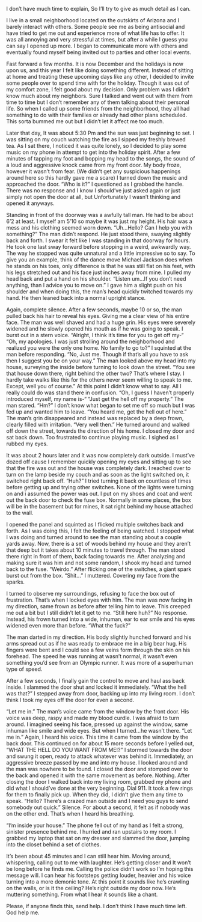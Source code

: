 I don’t have much time to explain, So I’ll try to give as much detail as I can.

 I live in a small neighborhood located on the outskirts of Arizona and I barely interact with others. Some people see me as being antisocial and have tried to get me out and experience more of what life has to offer. It was all annoying and very stressful at times, but after a while I guess you can say I opened up more. I began to communicate more with others and eventually found myself being invited out to parties and other local events. 

Fast forward a few months. It is now December and the holidays is now upon us, and this year I felt like doing something different. Instead of sitting at home and treating these upcoming days like any other, I decided to invite some people over to spend time with for the holiday. Though it was out of my comfort zone, I felt good about my decision. Only problem was I didn’t know much about my neighbors. Sure I talked and went out with them from time to time but I don’t remember any of them talking about their personal life. So when I called up some friends from the neighborhood, they all had something to do with their families or already had other plans scheduled. This sorta bummed me out but I didn’t let it affect me too much. 

Later that day, It was about 5:30 Pm and the sun was just beginning to set. I was sitting on my couch watching the fire as I sipped my freshly brewed tea. As I sat there, I noticed it was quite lonely, so I decided to play some music on my phone in attempt to get into the holiday spirit. After a few minutes of tapping my foot and bopping my head to the songs, the sound of a loud and aggressive knock came from my front door. My body froze, however it wasn’t from fear. (We didn’t get any suspicious happenings around here so this hardly gave me a scare) I turned down the music and approached the door. “Who is it?” I questioned as I grabbed the handle. There was no response and I know I should’ve just asked again or just simply not open the door at all, but Unfortunately I wasn’t thinking and opened it anyways. 

Standing in front of the doorway was a awfully tall man. He had to be about 6’2 at least. I myself am 5’10 so maybe it was just my height. His hair was a mess and his clothing seemed worn down. “Uh…Hello? Can I help you with something?” The man didn’t respond. He just stood there, swaying slightly back and forth. I swear it felt like I was standing in that doorway for hours. He took one last sway forward before stopping in a weird, awkwardly way. The way he stopped was quite unnatural and a little impressive so to say. To give you an example, think of the dance move Michael Jackson does when he stands on his toes, only difference is that he was still flat on his feet, with his legs stretched out and his face just inches away from mine. I pulled my head back and put a hand on his shoulder. “Listen um…If you don’t need anything, than I advice you to move on.” I gave him a slight push on his shoulder and when doing this, the man’s head quickly twitched towards my hand. He then leaned back into a normal upright stance. 

Again, complete silence. After a few seconds, maybe 10 or so, the man pulled back his hair to reveal his eyes. Giving me a clear view of his entire face. The man was well shaved and had a huge grin. His eyes were severely widened and he slowly opened his mouth as if he was going to speak. I burst out in a stern voice. “Alright, I think it’s time for you to get off my-“ “Oh, my apologies. I was just strolling around the neighborhood and realized you were the only one home. No family to go to?” I squinted at the man before responding. “No, Just me. Though if that’s all you have to ask then I suggest you be on your way.” The man looked above my head into my house, surveying the inside before turning to look down the street. “You see that house down there, right behind the other two? That’s where I stay. I hardly take walks like this for the others never seem willing to speak to me. Except, well you of course.” At this point I didn’t know what to say. All I really could do was stand there in confusion. “Oh, I guess I haven’t properly introduced myself, my name is-“ “Just get the hell off my property.” The man stared. “Hm?” I don’t know what began to set me off so much but I was fed up and wanted him to leave. “You heard me, get the hell out of here.” The man’s grin disappeared and instead was replaced by a deep frown, clearly filled with irritation. “Very well then.” He turned around and walked off down the street, towards the direction of his home. I closed my door and sat back down. Too frustrated to continue playing music. I sighed as I rubbed my eyes. 

It was about 2 hours later and it was now completely dark outside. I must’ve dozed off cause I remember quickly opening my eyes and sitting up to see that the fire was out and the house was completely dark. I reached over to turn on the lamp beside my couch and as soon as the light switched on, it switched right back off. “Huh?” I tried turning it back on countless of times before getting up and trying other switches. None of the lights were turning on and i assumed the power was out. I put on my shoes and coat and went out the back door to check the fuse box. Normally in some places, the box will be in the basement but for mines, it sat right behind my house attached to the wall. 

I opened the panel and squinted as I flicked multiple switches back and forth. As I was doing this, I felt the feeling of being watched. I stopped what I was doing and turned around to see the man standing about a couple yards away. Now, there is a set of woods behind my house and they aren’t that deep but it takes about 10 minutes to travel through. The man stood there right in front of them, back facing towards me. After analyzing and making sure it was him and not some random, I shook my head and turned back to the fuse. “Weirdo.” After flicking one of the switches, a giant spark burst out from the box. “Shit…” I muttered. Covering my face from the sparks. 

I turned to observe my surroundings, refusing to face the box out of frustration. That’s when I locked eyes with him. The man was now facing in my direction, same frown as before after telling him to leave. This creeped me out a bit but I still didn’t let it get to me. “Still here huh?” No response. Instead, his frown turned into a wide, inhuman, ear to ear smile and his eyes widened even more than before. “What the fuck?” 

The man darted in my direction. His body slightly hunched forward and his arms spread out as if he was ready to embrace me in a big bear hug. His fingers were bent and I could see a few veins form through the skin on his forehead. The speed he was running at wasn’t normal, it wasn’t even something you’d see from an Olympic runner. It was more of a superhuman type of speed. 

After a few seconds, I finally gain the control to move and haul ass back inside. I slammed the door shut and locked it immediately. “What the hell was that?” I stepped away from door, backing up into my living room. I don’t think I took my eyes off the door for even a second.

“Let me in.” The man’s voice came from the window by the front door. His voice was deep, raspy and made my blood curdle. I was afraid to turn around. I imagined seeing his face, pressed up against the window, same inhuman like smile and wide eyes. But when I turned…he wasn’t there. “Let me in.” Again, I heard his voice. This time it came from the window by the back door. This continued on for about 15 more seconds before I yelled out, “WHAT THE HELL DO YOU WANT FROM ME!?” I stormed towards the door and swung it open, ready to attack whatever was behind it. Immediately, an aggressive breeze passed by me and into my house. I looked around and the man was nowhere to be found. I closed the door and stomped over to the back and opened it with the same movement as before. Nothing. After closing the door I walked back into my living room, grabbed my phone and did what I should’ve done at the very beginning. Dial 911. It took a few rings for them to finally pick up. When they did, I didn’t give them any time to speak. “Hello? There’s a crazed man outside and I need you guys to send somebody out quick.” Silence. For about a second, it felt as if nobody was on the other end. That’s when I heard his breathing.

“I’m inside your house.” The phone fell out of my hand as I felt a strong, sinister presence behind me. I hurried and ran upstairs to my room. I grabbed my laptop that sat on my dresser and slammed the door, jumping into the closet behind a set of clothes. 

It’s been about 45 minutes and I can still hear him. Moving around, whispering, calling out to me with laughter. He’s getting closer and It won’t be long before he finds me. Calling the police didn’t work so I’m hoping this message will. I can hear his footsteps getting louder, heavier and his voice turning into a more demonic tone. At this point it sounds like he’s crawling on the walls, or is it the ceiling? He’s right outside my door now. He’s muttering something. From what I hear it sounds like a chant.

Please, if anyone finds this, send help. I don’t think I have much time left. God help me.
